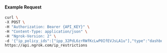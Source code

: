 <!-- Code generated for API Clients. DO NOT EDIT. -->

#### Example Request

```bash
curl \
-X POST \
-H "Authorization: Bearer {API_KEY}" \
-H "Content-Type: application/json" \
-H "Ngrok-Version: 2" \
-d '{"ip_policy_ids":["ipp_32PdL6zrRWfKcLwP0IfEVJsLA1u"],"type":"dashboard"}' \
https://api.ngrok.com/ip_restrictions
```
